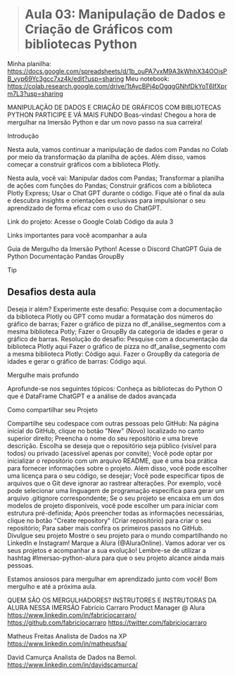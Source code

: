 > # Aula 03: Manipulação de Dados e Criação de Gráficos com bibliotecas Python

Minha planilha: https://docs.google.com/spreadsheets/d/1b_ouPA7vxM9A3kWhhX34OOisPB_vyp69Yc3gcc7xz4k/edit?usp=sharing
Meu notebook: https://colab.research.google.com/drive/1tAycBPj4pOgqgGNhfDkYoT6IfXprm7L3?usp=sharing

MANIPULAÇÃO DE DADOS E CRIAÇÃO DE GRÁFICOS COM BIBLIOTECAS PYTHON
PARTICIPE E VÁ MAIS FUNDO
Boas-vindas! Chegou a hora de mergulhar na Imersão Python e dar um novo passo na sua carreira!

Introdução

Nesta aula, vamos continuar a manipulação de dados com Pandas no Colab por meio da transformação da planilha de ações. Além disso, vamos começar a construir gráficos com a biblioteca Plotly.

Nesta aula, você vai:
Manipular dados com Pandas;
Transformar a planilha de ações com funções do Pandas;
Construir gráficos com a biblioteca Plotly Express;
Usar o Chat GPT durante o código.
Fique até o final da aula e descubra insights e orientações exclusivas para impulsionar o seu aprendizado de forma eficaz com o uso do ChatGPT.

Link do projeto:
Acesse o Google Colab
Código da aula 3

Links importantes para você acompanhar a aula

Guia de Mergulho da Imersão Python!
Acesse o Discord
ChatGPT
Guia de Python
Documentação Pandas GroupBy

> [!TIP]
> ## Desafios desta aula

Deseja ir além? Experimente este desafio:
Pesquise com a documentação da biblioteca Plotly ou GPT como mudar a formatação dos números do gráfico de barras;
Fazer o gráfico de pizza no df_análise_segmentos com a mesma biblioteca Potly;
Fazer o GroupBy da categoria de idades e gerar o gráfico de barras.
Resolução do desafio:
Pesquise com a documentação da biblioteca Plotly aqui
Fazer o gráfico de pizza no df_analise_segmento com a mesma biblioteca Plotly: Código aqui.
Fazer o GroupBy da categoria de idades e gerar o gráfico de barras: Código aqui.

Mergulhe mais profundo

Aprofunde-se nos seguintes tópicos:
Conheça as bibliotecas do Python
O que é DataFrame
ChatGPT e a análise de dados avançada

Como compartilhar seu Projeto

Compartilhe seu codespace com outras pessoas pelo GitHub:
Na página inicial do GitHub, clique no botão "New" (Novo) localizado no canto superior direito;
Preencha o nome do seu repositório e uma breve descrição. Escolha se deseja que o repositório seja público (visível para todos) ou privado (acessível apenas por convite);
Você pode optar por inicializar o repositório com um arquivo README, que é uma boa prática para fornecer informações sobre o projeto. Além disso, você pode escolher uma licença para o seu código, se desejar;
Você pode especificar tipos de arquivos que o Git deve ignorar ao rastrear alterações. Por exemplo, você pode selecionar uma linguagem de programação específica para gerar um arquivo .gitignore correspondente;
Se o seu projeto se encaixa em um dos modelos de projeto disponíveis, você pode escolher um para iniciar com estrutura pré-definida;
Após preencher todas as informações necessárias, clique no botão "Create repository" (Criar repositório) para criar o seu repositório;
Para saber mais confira os primeiros passos no GitHub.
Divulgue seu projeto
Mostre o seu projeto para o mundo compartilhando no LinkedIn e Instagram! Marque a Alura (@AluraOnline). Vamos adorar ver os seus projetos e acompanhar a sua evolução! Lembre-se de utilizar a hashtag #Imersao-python-alura para que o seu projeto alcance ainda mais pessoas.

Estamos ansiosos para mergulhar em aprendizado junto com você! Bom mergulho e até a próxima aula.

QUEM SÃO OS MERGULHADORES?
INSTRUTORES E INSTRUTORAS DA ALURA NESSA IMERSÃO
Fabrício Carraro
Product Manager @ Alura
https://www.linkedin.com/in/fabriciocarraro/
https://github.com/fabriciocarraro
https://twitter.com/fabriciocarraro

Matheus Freitas
Analista de Dados na XP
https://www.linkedin.com/in/matheusfsa/

David Camurça
Analista de Dados na Bemol.
https://www.linkedin.com/in/davidscamurca/
